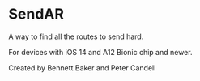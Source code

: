 # SendAR
A way to find all the routes to send hard.

For devices with iOS 14 and A12 Bionic chip and newer.

Created by Bennett Baker and Peter Candell
